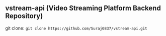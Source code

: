 ## vstream-api (Video Streaming Platform Backend Repository)

git clone: `git clone https://github.com/Suraj0837/vstream-api.git`

